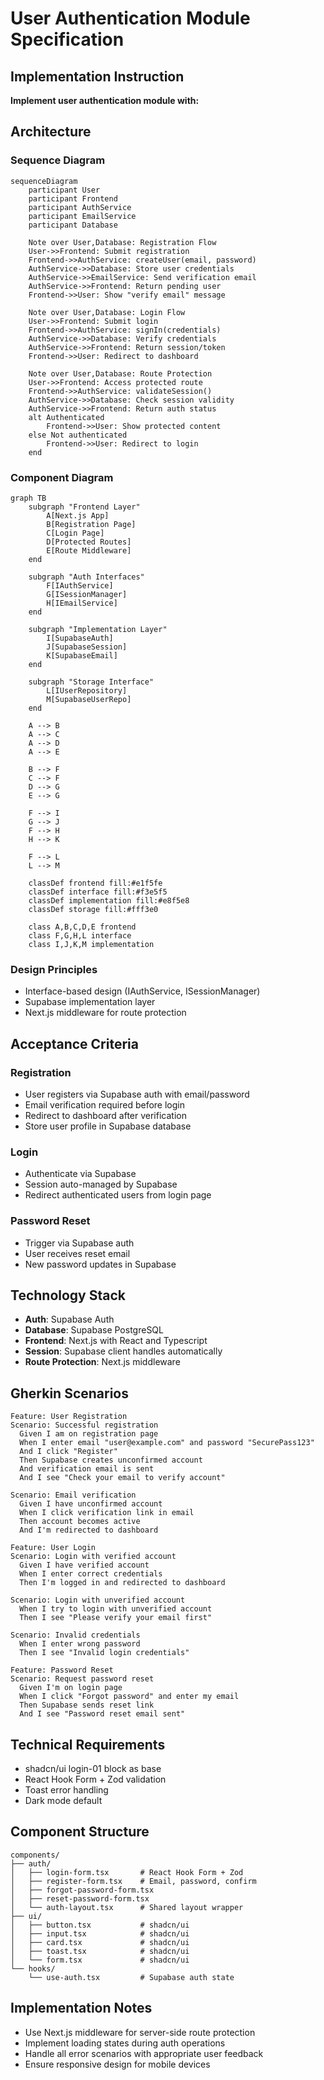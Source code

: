 # User Authentication Module Specification

## Implementation Instruction

**Implement user authentication module with:**

## Architecture

### Sequence Diagram
```mermaid
sequenceDiagram
    participant User
    participant Frontend
    participant AuthService
    participant EmailService
    participant Database

    Note over User,Database: Registration Flow
    User->>Frontend: Submit registration
    Frontend->>AuthService: createUser(email, password)
    AuthService->>Database: Store user credentials
    AuthService->>EmailService: Send verification email
    AuthService->>Frontend: Return pending user
    Frontend->>User: Show "verify email" message

    Note over User,Database: Login Flow
    User->>Frontend: Submit login
    Frontend->>AuthService: signIn(credentials)
    AuthService->>Database: Verify credentials
    AuthService->>Frontend: Return session/token
    Frontend->>User: Redirect to dashboard

    Note over User,Database: Route Protection
    User->>Frontend: Access protected route
    Frontend->>AuthService: validateSession()
    AuthService->>Database: Check session validity
    AuthService->>Frontend: Return auth status
    alt Authenticated
        Frontend->>User: Show protected content
    else Not authenticated
        Frontend->>User: Redirect to login
    end
```

### Component Diagram
```mermaid
graph TB
    subgraph "Frontend Layer"
        A[Next.js App]
        B[Registration Page]
        C[Login Page]
        D[Protected Routes]
        E[Route Middleware]
    end
    
    subgraph "Auth Interfaces"
        F[IAuthService]
        G[ISessionManager]
        H[IEmailService]
    end
    
    subgraph "Implementation Layer"
        I[SupabaseAuth]
        J[SupabaseSession]
        K[SupabaseEmail]
    end
    
    subgraph "Storage Interface"
        L[IUserRepository]
        M[SupabaseUserRepo]
    end

    A --> B
    A --> C
    A --> D
    A --> E
    
    B --> F
    C --> F
    D --> G
    E --> G
    
    F --> I
    G --> J
    F --> H
    H --> K
    
    F --> L
    L --> M

    classDef frontend fill:#e1f5fe
    classDef interface fill:#f3e5f5
    classDef implementation fill:#e8f5e8
    classDef storage fill:#fff3e0
    
    class A,B,C,D,E frontend
    class F,G,H,L interface
    class I,J,K,M implementation
```

### Design Principles
- Interface-based design (IAuthService, ISessionManager)
- Supabase implementation layer
- Next.js middleware for route protection

## Acceptance Criteria

### Registration
- User registers via Supabase auth with email/password
- Email verification required before login
- Redirect to dashboard after verification
- Store user profile in Supabase database

### Login
- Authenticate via Supabase
- Session auto-managed by Supabase
- Redirect authenticated users from login page

### Password Reset
- Trigger via Supabase auth
- User receives reset email
- New password updates in Supabase

## Technology Stack
- **Auth**: Supabase Auth
- **Database**: Supabase PostgreSQL
- **Frontend**: Next.js with React and Typescript
- **Session**: Supabase client handles automatically
- **Route Protection**: Next.js middleware

## Gherkin Scenarios

```gherkin
Feature: User Registration
Scenario: Successful registration
  Given I am on registration page
  When I enter email "user@example.com" and password "SecurePass123"
  And I click "Register"
  Then Supabase creates unconfirmed account
  And verification email is sent
  And I see "Check your email to verify account"

Scenario: Email verification
  Given I have unconfirmed account
  When I click verification link in email
  Then account becomes active
  And I'm redirected to dashboard

Feature: User Login
Scenario: Login with verified account
  Given I have verified account
  When I enter correct credentials
  Then I'm logged in and redirected to dashboard

Scenario: Login with unverified account
  When I try to login with unverified account
  Then I see "Please verify your email first"

Scenario: Invalid credentials
  When I enter wrong password
  Then I see "Invalid login credentials"

Feature: Password Reset
Scenario: Request password reset
  Given I'm on login page
  When I click "Forgot password" and enter my email
  Then Supabase sends reset link
  And I see "Password reset email sent"
```

## Technical Requirements
- shadcn/ui login-01 block as base
- React Hook Form + Zod validation
- Toast error handling
- Dark mode default

## Component Structure
```
components/
├── auth/
│   ├── login-form.tsx       # React Hook Form + Zod
│   ├── register-form.tsx    # Email, password, confirm
│   ├── forgot-password-form.tsx
│   ├── reset-password-form.tsx
│   └── auth-layout.tsx      # Shared layout wrapper
├── ui/
│   ├── button.tsx           # shadcn/ui
│   ├── input.tsx            # shadcn/ui
│   ├── card.tsx             # shadcn/ui
│   ├── toast.tsx            # shadcn/ui
│   └── form.tsx             # shadcn/ui
└── hooks/
    └── use-auth.tsx         # Supabase auth state
```

## Implementation Notes
- Use Next.js middleware for server-side route protection
- Implement loading states during auth operations
- Handle all error scenarios with appropriate user feedback
- Ensure responsive design for mobile devices